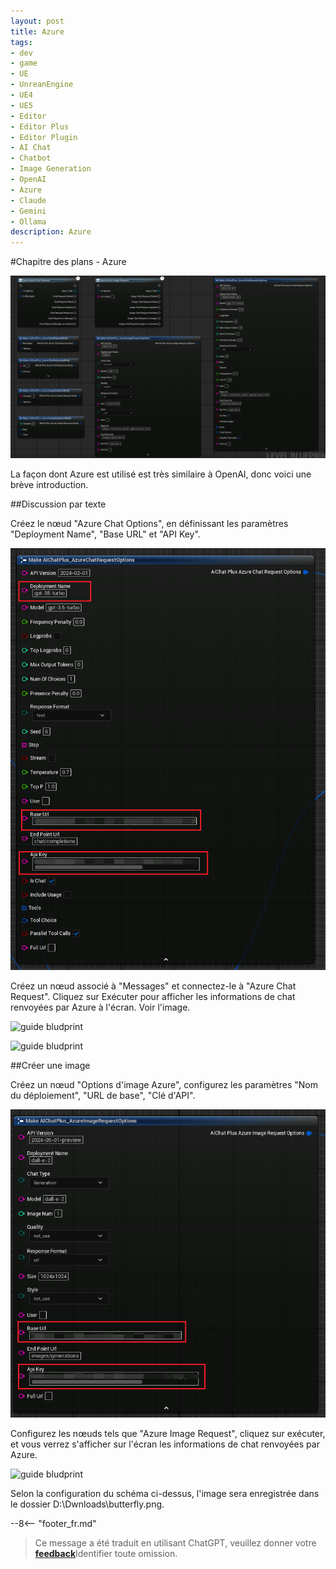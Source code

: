 ```yaml
---
layout: post
title: Azure
tags:
- dev
- game
- UE
- UnreanEngine
- UE4
- UE5
- Editor
- Editor Plus
- Editor Plugin
- AI Chat
- Chatbot
- Image Generation
- OpenAI
- Azure
- Claude
- Gemini
- Ollama
description: Azure
---
```


<meta property="og:title" content="UE 插件 AIChatPlus 使用说明 - 蓝图篇 - Azure" />

#Chapitre des plans - Azure

![blueprint](assets/img/2024-ue-aichatplus/usage/blueprint/azure_all.png)

La façon dont Azure est utilisé est très similaire à OpenAI, donc voici une brève introduction.

##Discussion par texte

Créez le nœud "Azure Chat Options", en définissant les paramètres "Deployment Name", "Base URL" et "API Key".

![guide bludprint](assets/img/2024-ue-aichatplus/usage/blueprint/azure_chat_1.png)

Créez un nœud associé à "Messages" et connectez-le à "Azure Chat Request". Cliquez sur Exécuter pour afficher les informations de chat renvoyées par Azure à l'écran. Voir l'image.

![guide bludprint](assets/img/2024-ue-aichatplus/guide_azure_blueprint_chat_1.png)

![guide bludprint](assets/img/2024-ue-aichatplus/guide_azure_blueprint_chat_2.png)

##Créer une image

Créez un nœud "Options d'image Azure", configurez les paramètres "Nom du déploiement", "URL de base", "Clé d'API".

![guide bludprint](assets/img/2024-ue-aichatplus/usage/blueprint/azure_image_1.png)

Configurez les nœuds tels que "Azure Image Request", cliquez sur exécuter, et vous verrez s'afficher sur l'écran les informations de chat renvoyées par Azure.

![guide bludprint](assets/img/2024-ue-aichatplus/guide_azure_blueprint_image_1.png)

Selon la configuration du schéma ci-dessus, l'image sera enregistrée dans le dossier D:\Dwnloads\butterfly.png.

--8<-- "footer_fr.md"


> Ce message a été traduit en utilisant ChatGPT, veuillez donner votre [**feedback**](https://github.com/disenone/wiki_blog/issues/new)Identifier toute omission. 
